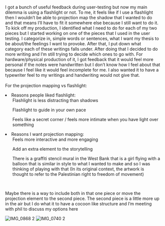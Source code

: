 I got a bunch of useful feedback during user-testing but now my main dilemma is using a flashlight or not. To me, it feels like if I use a flashlight then I wouldn’t be able to projection map the shadow that I wanted to do and that means I’ll have to fit it somewhere else because I still want to do it. 
</br>
To kick off my production, I identified what I need to do for each of my two pieces but I started working on one of the pieces that I used in the user testing. I categorize in, simple words or sentences, what I want my thesis to be about/the feelings I want to provoke. After that, I put down what category each of these writings falls under. After doing that I decided to do more writing and I’m still trying to decide which ones to go with. For hardware/physical production of it, I got feedback that it would feel more personal if the notes were handwritten but I don’t know how I feel about that because I feel like it would feel incomplete for me. I also wanted it to have a typewriter feel to my writings and handwriting would not give that. 
</br></br>
For the projection mapping vs flashlight: </br>
<li> Reasons people liked flashlight: </br>

  <ol>Flashlight is less distracting than shadows</ol>
<ol> Flashlight to guide in your own pace</ol>
<ol> Feels like a secret corner / feels more intimate when you have light over something </ol>
</li>
<li> Reasons I want projection mapping:
  <ol>Feels more interactive and more engaging  </ol>
  <ol>Add an extra element to the storytelling   </ol>
  <ol>There is a graffiti stencil mural in the West Bank that is a girl flying with a balloon that is similar in style to what I wanted to make and so I was thinking of playing with that (In its original context, the artwork is thought to refer to the Palestinian right to freedom of movement)  
 </ol>
</li>
</br> 

Maybe there is a way to include both in that one piece or move the projection element to the second piece. 
The second piece is a little more up in the air but I do what it to have a cocoon like structure and I’m meeting with phil to discuss my options here 

![IMG_0868 2](https://github.com/user-attachments/assets/8c65b01f-7c5b-41b4-a3cb-fa45217dedf2)
![IMG_0740 2](https://github.com/user-attachments/assets/4c2dd18b-1024-42a7-8a9f-5e8f8ed5b807)

